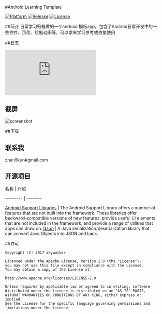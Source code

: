 #Android Learning Template


[![Platform](https://img.shields.io/badge/platform-Android-blue.svg)](https://www.android.com/)
[![Release](https://img.shields.io/badge/release-1.0.0-blue.svg)](https://www.android.com/)
[![License](https://img.shields.io/:license-apache-blue.svg)](https://www.apache.org/licenses/LICENSE-2.0.html)

##简介
日常学习归档做的一个android 模板app。包含了Android日常开发中的一些控件、页面、绘制动画等，可以拿来学习参考或直接使用

##日志

![log](https://github.com/zkywalker/zky/LOG.md)

## 截屏
![screenshot]()

##下载

## 联系我
zhan9kun#gmail.com

## 开源项目

名称 | 介绍

--------- | --------

[Android Support Libraries](https://developer.android.com/topic/libraries/support-library/index.html) | The Android Support Library offers a number of features that are not built into the framework. These libraries offer backward-compatible versions of new features, provide useful UI elements that are not included in the framework, and provide a range of utilities that apps can draw on.
[Gson](https://github.com/google/gson) | A Java serialization/deserialization library that can convert Java Objects into JSON and back.

##许可
```
Copyright (C) 2017 zkywalker

Licensed under the Apache License, Version 2.0 (the "License");
you may not use this file except in compliance with the License.
You may obtain a copy of the License at

http://www.apache.org/licenses/LICENSE-2.0

Unless required by applicable law or agreed to in writing, software
distributed under the License is distributed on an "AS IS" BASIS,
WITHOUT WARRANTIES OR CONDITIONS OF ANY KIND, either express or implied.
See the License for the specific language governing permissions and
limitations under the License.
```